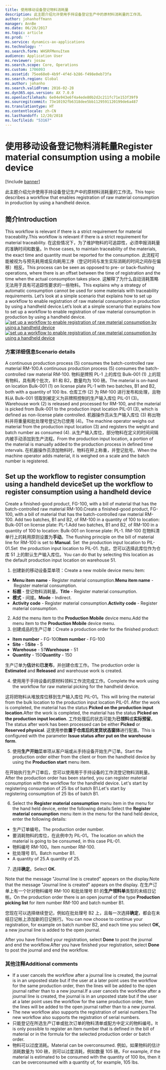 ```yaml
---
title: 使用移动设备登记物料消耗量
description: 此主题介绍允许使用手持设备登记生产中的原材料消耗量的工作流。
author: johanhoffmann
manager: AnnBe
ms.date: 06/20/2017
ms.topic: article
ms.prod: ''
ms.service: dynamics-ax-applications
ms.technology: ''
ms.search.form: WHSRFMenuItem
audience: Application User
ms.reviewer: josaw
ms.search.scope: Core, Operations
ms.custom: 1706093
ms.assetid: 75ee68e0-4b9f-4f4d-b286-f498e0eb73fa
ms.search.region: Global
ms.author: johanho
ms.search.validFrom: 2016-02-28
ms.dyn365.ops.version: AX 7.0.0
ms.openlocfilehash: 6e04e943e6f4a4ede80b2d2c211fc71e153f39f9
ms.sourcegitcommit: 73e10192fb6318dee5bb1129591120199de6a487
ms.translationtype: HT
ms.contentlocale: zh-CN
ms.lasthandoff: 12/20/2018
ms.locfileid: "53167"
---
```

# <a name="register-material-consumption-using-a-mobile-device"></a><span data-ttu-id="c7e57-103">使用移动设备登记物料消耗量</span><span class="sxs-lookup"><span data-stu-id="c7e57-103">Register material consumption using a mobile device</span></span>

[!include [banner](../includes/banner.md)]

<span data-ttu-id="c7e57-104">此主题介绍允许使用手持设备登记生产中的原材料消耗量的工作流。</span><span class="sxs-lookup"><span data-stu-id="c7e57-104">This topic describes a workflow that enables registration of raw material consumption in production by using a handheld device.</span></span>

<a name="introduction"></a><span data-ttu-id="c7e57-105">简介</span><span class="sxs-lookup"><span data-stu-id="c7e57-105">Introduction</span></span>
------------

<span data-ttu-id="c7e57-106">This workflow is relevant if there is a strict requirement for material traceability.</span><span class="sxs-lookup"><span data-stu-id="c7e57-106">This workflow is relevant if there is a strict requirement for material traceability.</span></span> <span data-ttu-id="c7e57-107">在这些情况下，为了维护物料的可追踪性，必须申报消耗量的准确时间和数量。</span><span class="sxs-lookup"><span data-stu-id="c7e57-107">In those cases, to maintain traceability of the materials, the exact time and quantity must be reported for the consumption.</span></span> <span data-ttu-id="c7e57-108">此流程可能被视为与预先耗用或反向耗用工序（登记时间与发生实际消耗的时间之间存在偏移）相反。</span><span class="sxs-lookup"><span data-stu-id="c7e57-108">This process can be seen as opposed to pre- or back-flushing operations, where there is an offset between the time of registration and the time when the actual consumption takes place.</span></span> <span data-ttu-id="c7e57-109">这解释了为什么自动消耗策略无法用于具有可追踪性要求的一些物料。</span><span class="sxs-lookup"><span data-stu-id="c7e57-109">This explains why a strategy of automatic consumption cannot be used for some materials with traceability requirements.</span></span> <span data-ttu-id="c7e57-110">Let’s look at a simple scenario that explains how to set up a workflow to enable registration of raw material consumption in production by using a handheld device.</span><span class="sxs-lookup"><span data-stu-id="c7e57-110">Let’s look at a simple scenario that explains how to set up a workflow to enable registration of raw material consumption in production by using a handheld device.</span></span> <span data-ttu-id="c7e57-111">[![set up a workflow to enable registration of raw material consumption by using a handheld device](./media/scenario3.png)](./media/scenario3.png)</span><span class="sxs-lookup"><span data-stu-id="c7e57-111">[![set up a workflow to enable registration of raw material consumption by using a handheld device](./media/scenario3.png)](./media/scenario3.png)</span></span>

### <a name="scenario-details"></a><span data-ttu-id="c7e57-112">方案详细信息</span><span class="sxs-lookup"><span data-stu-id="c7e57-112">Scenario details</span></span>

<span data-ttu-id="c7e57-113">A continuous production process (5) consumes the batch-controlled raw material RM-100.</span><span class="sxs-lookup"><span data-stu-id="c7e57-113">A continuous production process (5) consumes the batch-controlled raw material RM-100.</span></span> <span data-ttu-id="c7e57-114">物料是牌照 PL-1 上的库位 Bulk-001 (1) 上的现有物料，具有两个批次，B1 和 B2，数量均为 100 磅。</span><span class="sxs-lookup"><span data-stu-id="c7e57-114">The material is on-hand on location Bulk-001 (1) on license plate PL-1 with two batches, B1 and B2, both with a quantity of 100 lbs.</span></span> <span data-ttu-id="c7e57-115">仓库工作 (2) 为 RM-100 进行发布和处理，且物料从 Bulk-001 领取到被定义为非牌照控制的生产输入库位 PIL-01 (3)。</span><span class="sxs-lookup"><span data-stu-id="c7e57-115">Warehouse work (2) is released and processed for RM-100, and the material is picked from Bulk-001 to the production input location PIL-01 (3), which is defined as non-license plate controlled.</span></span> <span data-ttu-id="c7e57-116">机器操作员从生产输入库位 (3) 称出物料并将重量和批处理号登记为已使用 (4)。</span><span class="sxs-lookup"><span data-stu-id="c7e57-116">The machine operator weighs out material from the production input location (3) and registers the weight and batch number as consumed (4).</span></span> <span data-ttu-id="c7e57-117">从生产输入库位，部分物料在定义的时间间隔内被手动添加到生产流程。</span><span class="sxs-lookup"><span data-stu-id="c7e57-117">From the production input location, a portion of the material is manually added to the production process in defined time intervals.</span></span> <span data-ttu-id="c7e57-118">在机器操作员添加物料时，物料在秤上称重，并登记批号。</span><span class="sxs-lookup"><span data-stu-id="c7e57-118">When the machine operator adds material, it is weighed on a scale and the batch number is registered.</span></span>

## <a name="set-up-theworkflow-to-register-consumption-using-a-handheld-device"></a><span data-ttu-id="c7e57-119">Set up the workflow to register consumption using a handheld device</span><span class="sxs-lookup"><span data-stu-id="c7e57-119">Set up the workflow to register consumption using a handheld device</span></span>
<span data-ttu-id="c7e57-120">Create a finished-good product, FG-100, with a bill of material that has the batch-controlled raw material RM-100.</span><span class="sxs-lookup"><span data-stu-id="c7e57-120">Create a finished-good product, FG-100, with a bill of material that has the batch-controlled raw material RM-100.</span></span> <span data-ttu-id="c7e57-121">Add two batches, B1 and B2, of RM-100 in a quantity of 100 to location: Bulk-001 on license plate: PL-1.</span><span class="sxs-lookup"><span data-stu-id="c7e57-121">Add two batches, B1 and B2, of RM-100 in a quantity of 100 to location: Bulk-001 on license plate: PL-1.</span></span> <span data-ttu-id="c7e57-122">RM-100 在物料清单行上的耗用原则设置为**手动**。</span><span class="sxs-lookup"><span data-stu-id="c7e57-122">The flushing principle on the bill of material line for RM-100 is set to **Manual**.</span></span> <span data-ttu-id="c7e57-123">Set  the production input location to PIL-01.</span><span class="sxs-lookup"><span data-stu-id="c7e57-123">Set  the production input location to PIL-01.</span></span> <span data-ttu-id="c7e57-124">为此，您可以选择此库位作为仓库 51 上的默认生产输入库位。</span><span class="sxs-lookup"><span data-stu-id="c7e57-124">You can do that by selecting this location as the default production input location on warehouse 51.</span></span>

1.  <span data-ttu-id="c7e57-125">创建新的移动设备菜单项：</span><span class="sxs-lookup"><span data-stu-id="c7e57-125">Create a new mobile device menu item:</span></span> 

-    <span data-ttu-id="c7e57-126">**Menu item name** - Register material consumption.</span><span class="sxs-lookup"><span data-stu-id="c7e57-126">**Menu item name** - Register material consumption.</span></span> 
-    <span data-ttu-id="c7e57-127">**标题** - 登记物料消耗量。</span><span class="sxs-lookup"><span data-stu-id="c7e57-127">**Title** - Register material consumption.</span></span> 
-    <span data-ttu-id="c7e57-128">**模式** - 间接。</span><span class="sxs-lookup"><span data-stu-id="c7e57-128">**Mode** - Indirect.</span></span> 
-    <span data-ttu-id="c7e57-129">**Activity code** - Register material consumption.</span><span class="sxs-lookup"><span data-stu-id="c7e57-129">**Activity code** - Register material consumption.</span></span>

2.  <span data-ttu-id="c7e57-130">Add the menu item to the **Production Mobile** device menu.</span><span class="sxs-lookup"><span data-stu-id="c7e57-130">Add the menu item to the **Production Mobile** device menu.</span></span>
3.  <span data-ttu-id="c7e57-131">创建成品的生产订单：</span><span class="sxs-lookup"><span data-stu-id="c7e57-131">Create a production order for the finished product:</span></span> 

-    <span data-ttu-id="c7e57-132">**Item number** - FG-100</span><span class="sxs-lookup"><span data-stu-id="c7e57-132">**Item number** - FG-100</span></span> 
-    <span data-ttu-id="c7e57-133">**Site** - 5</span><span class="sxs-lookup"><span data-stu-id="c7e57-133">**Site** - 5</span></span> 
-    <span data-ttu-id="c7e57-134">**Warehouse** - 51</span><span class="sxs-lookup"><span data-stu-id="c7e57-134">**Warehouse** - 51</span></span> 
-    <span data-ttu-id="c7e57-135">**Quantity** - 150</span><span class="sxs-lookup"><span data-stu-id="c7e57-135">**Quantity** - 150</span></span>

<span data-ttu-id="c7e57-136">生产订单为**估计**和**已发布**，并创建仓库工作。</span><span class="sxs-lookup"><span data-stu-id="c7e57-136">The production order is **Estimated** and **Released** and warehouse work is created.</span></span>

4.  <span data-ttu-id="c7e57-137">使用用于手持设备的原材料领料工作流完成工作。</span><span class="sxs-lookup"><span data-stu-id="c7e57-137">Complete the work using the workflow for raw material picking for the handheld device.</span></span>

<span data-ttu-id="c7e57-138">这将把物料从堆放库位移到生产输入库位 PIL-01。</span><span class="sxs-lookup"><span data-stu-id="c7e57-138">This will bring the material from the bulk location to the production input location PIL-01.</span></span> <span data-ttu-id="c7e57-139">After the work is completed, the material has the status **Picked on the production input location**.</span><span class="sxs-lookup"><span data-stu-id="c7e57-139">After the work is completed, the material has the status **Picked on the production input location**.</span></span> <span data-ttu-id="c7e57-140">工作处理后的状态可能为**已领料**或**实际预留**。</span><span class="sxs-lookup"><span data-stu-id="c7e57-140">The status after work has been processed can be either **Picked** or **Reserved physical**.</span></span> <span data-ttu-id="c7e57-141">这使用参数**置于仓库后的发货状态窗体**进行配置。</span><span class="sxs-lookup"><span data-stu-id="c7e57-141">This is configured with the parameter **Issue status after put on the warehouse form**.</span></span>

5.  <span data-ttu-id="c7e57-142">使用**生产开始**菜单项从客户端或从手持设备开始生产订单。</span><span class="sxs-lookup"><span data-stu-id="c7e57-142">Start the production order either from the client or from the handheld device by using the **Production start** menu item.</span></span>

<span data-ttu-id="c7e57-143">在开始执行生产订单后，您可以使用用于手持设备的工作流登记物料消耗量。</span><span class="sxs-lookup"><span data-stu-id="c7e57-143">After the production order has been started, you can register material consumption with the workflow for the handheld device.</span></span> <span data-ttu-id="c7e57-144">Let's start by registering consumption of 25 lbs of batch B1.</span><span class="sxs-lookup"><span data-stu-id="c7e57-144">Let's start by registering consumption of 25 lbs of batch B1.</span></span>

6.  <span data-ttu-id="c7e57-145">Select the **Register material** **consumption** menu item in the menu for the hand held device, enter the following details:</span><span class="sxs-lookup"><span data-stu-id="c7e57-145">Select the **Register material** **consumption** menu item in the menu for the hand held device, enter the following details:</span></span> 

-    <span data-ttu-id="c7e57-146">生产订单编号。</span><span class="sxs-lookup"><span data-stu-id="c7e57-146">The production order number.</span></span> 
-    <span data-ttu-id="c7e57-147">要消耗物料的库位，在此例中为 PIL-01。</span><span class="sxs-lookup"><span data-stu-id="c7e57-147">The location on which the material is going to be consumed, in this case PIL-01.</span></span> 
-    <span data-ttu-id="c7e57-148">物料编号 RM-100。</span><span class="sxs-lookup"><span data-stu-id="c7e57-148">Item number RM-100.</span></span> 
-    <span data-ttu-id="c7e57-149">批处理号 B1。</span><span class="sxs-lookup"><span data-stu-id="c7e57-149">Batch number B1.</span></span> 
-    <span data-ttu-id="c7e57-150">A quantity of 25.</span><span class="sxs-lookup"><span data-stu-id="c7e57-150">A quantity of 25.</span></span>

7.  <span data-ttu-id="c7e57-151">选择**确定**。</span><span class="sxs-lookup"><span data-stu-id="c7e57-151">Select **OK**.</span></span>

<span data-ttu-id="c7e57-152">Note that the message "Journal line is created" appears on the display.</span><span class="sxs-lookup"><span data-stu-id="c7e57-152">Note that the message "Journal line is created" appears on the display.</span></span> <span data-ttu-id="c7e57-153">在生产订单上有一个针对物料编号 RM-100 和批处理号 B1 的**生产领料单**类型的未结日记帐。</span><span class="sxs-lookup"><span data-stu-id="c7e57-153">On the production order there is an open journal of the type **Production picking list** for item number RM-100 and batch number B1.</span></span> 

<span data-ttu-id="c7e57-154">您现在可以选择继续登记，例如在批处理号 B2 上，且每一次选择**确定**，都会在未结日记帐上添加新的日记帐行。</span><span class="sxs-lookup"><span data-stu-id="c7e57-154">You can now choose to continue your registration, for example on batch number B2, and each time you select **OK,** a new journal line is added to the open journal.</span></span> 

<span data-ttu-id="c7e57-155">After you have finished your registration, select **Done** to post the journal and end the workflow.</span><span class="sxs-lookup"><span data-stu-id="c7e57-155">After you have finished your registration, select **Done** to post the journal and end the workflow.</span></span>

### <a name="additional-comments"></a><span data-ttu-id="c7e57-156">其他注释</span><span class="sxs-lookup"><span data-stu-id="c7e57-156">Additional comments</span></span> 

-   <span data-ttu-id="c7e57-157">If a user cancels the workflow after a journal line is created, the journal is in an unposted state but if the user at a later point uses the workflow for the same production order, then the lines will be added to the open journal rather than to a new journal.</span><span class="sxs-lookup"><span data-stu-id="c7e57-157">If a user cancels the workflow after a journal line is created, the journal is in an unposted state but if the user at a later point uses the workflow for the same production order, then the lines will be added to the open journal rather than to a new journal.</span></span>
-   <span data-ttu-id="c7e57-158">The new workflow also supports the registration of serial numbers.</span><span class="sxs-lookup"><span data-stu-id="c7e57-158">The new workflow also supports the registration of serial numbers.</span></span>
-   <span data-ttu-id="c7e57-159">只能登记在所选生产订单或批次订单的物料清单或配方中定义的物料编号。</span><span class="sxs-lookup"><span data-stu-id="c7e57-159">It is only possible to register an item number that is defined in the bill of material or in the formula for the selected production order or batch order.</span></span>
-   <span data-ttu-id="c7e57-160">物料可以过度消耗。</span><span class="sxs-lookup"><span data-stu-id="c7e57-160">Material can be overconsumed.</span></span> <span data-ttu-id="c7e57-161">例如，如果物料的估计消耗数量为 100 磅，则可以过度消耗，例如数量 105 磅。</span><span class="sxs-lookup"><span data-stu-id="c7e57-161">For example, if the material is estimated to be consumed with the quantity of 100 lbs, then it can be overconsumed with a quantity of, for example, 105 lbs.</span></span>


